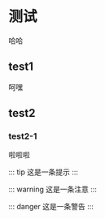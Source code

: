 # 测试

<Toc />

哈哈

## test1

呵嘿

<Badge text="beta" type="warning"/>
<Badge text="Done"/>

## test2

### test2-1

啦啦啦

::: tip
这是一条提示
:::

::: warning
这是一条注意
:::

::: danger
这是一条警告
:::
